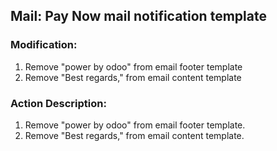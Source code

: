 ## Mail: Pay Now mail notification template	
### Modification:
1. Remove "power by odoo" from email footer template
2. Remove "Best regards," from email content template

### Action Description:
1. Remove "power by odoo" from email footer template. 
2. Remove "Best regards," from email content template.
